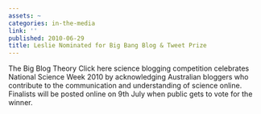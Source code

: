 ```yaml
---
assets: ~
categories: in-the-media
link: ''
published: 2010-06-29
title: Leslie Nominated for Big Bang Blog & Tweet Prize
---
```

The Big Blog Theory Click here science blogging competition celebrates National Science Week 2010 by acknowledging Australian bloggers who contribute to the communication and understanding of science online. Finalists will be posted online on 9th July when public gets to vote for the winner.